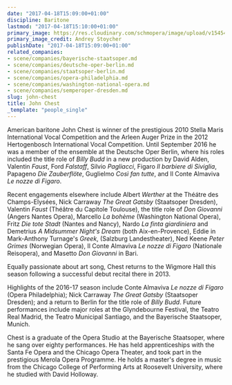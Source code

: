 ```yaml
---
date: "2017-04-18T15:09:00+01:00"
discipline: Baritone
lastmod: "2017-04-18T15:10:00+01:00"
primary_image: https://res.cloudinary.com/schmopera/image/upload/v1545409169/media/webhook-uploads/1492524568264/John_Chest_3646_Andrey_Stoycher.jpg.jpg
primary_image_credit: Andrey Stoycher
publishDate: "2017-04-18T15:09:00+01:00"
related_companies:
- scene/companies/bayerische-staatsoper.md
- scene/companies/deutsche-oper-berlin.md
- scene/companies/staatsoper-berlin.md
- scene/companies/opera-philadelphia.md
- scene/companies/washington-national-opera.md
- scene/companies/semperoper-dresden.md
slug: john-chest
title: John Chest
_template: "people_single"
---
```


American baritone John Chest is winner of the prestigious 2010 Stella Maris International Vocal Competition and the Arleen Auger Prize in the 2012 Hertogenbosch International Vocal Competition. Until September 2016 he was a member of the ensemble at the Deutsche Oper Berlin, where his roles included the title role of *Billy Budd* in a new production by David Alden, Valentin *Faust*, Ford *Falstaff*, Silvio *Pagliacci*, Figaro *Il barbiere di Siviglia*, Papageno *Die Zauberflöte*, Guglielmo *Così fan tutte*, and Il Conte Almaviva *Le nozze di Figaro*.

Recent engagements elsewhere include Albert *Werther* at the Théátre des Champs-Elysées, Nick Carraway *The Great Gatsby* (Staatsoper Dresden), Valentin *Faust* (Théâtre du Capitole Toulouse), the title role of *Don Giovanni* (Angers Nantes Opera), Marcello *La bohème* (Washington National Opera), Fritz *Die tote Stadt* (Nantes and Nancy), Nardo *La finta giardiniera* and Demetrius *A Midsummer Night's Dream* (both Aix-en-Provence), Eddie in Mark-Anthony Turnage's *Greek*, (Salzburg Landestheater), Ned Keene *Peter Grimes* (Norwegian Opera), Il Conte Almaviva *Le nozze di Figaro* (Nationale Reisopera), and Masetto *Don Giovanni* in Bari. 

Equally passionate about art song, Chest returns to the Wigmore Hall this season following a successful debut recital there in 2013.

Highlights of the 2016-17 season include Conte Almaviva *Le nozze di Figaro* (Opera Philadelphia); Nick Carraway *The Great Gatsby* (Staatsoper Dresden); and a return to Berlin for the title role of *Billy Budd*. Future performances include major roles at the Glyndebourne Festival, the Teatro Real Madrid, the Teatro Municipal Santiago, and the Bayerische Staatsoper, Munich.

Chest is a graduate of the Opera Studio at the Bayerische Staatsoper, where he sang over eighty performances. He has held apprenticeships with the Santa Fe Opera and the Chicago Opera Theater, and took part in the prestigious Merola Opera Programme. He holds a master's degree in music from the Chicago College of Performing Arts at Roosevelt University, where he studied with David Holloway.
